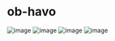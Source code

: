 # ob-havo
![image](https://user-images.githubusercontent.com/48023644/182045890-7e753b71-2995-4313-b3c6-a7ec08c8bab1.png)
![image](https://user-images.githubusercontent.com/48023644/182045896-7a649efc-d515-498d-a9ee-f7c941683dfd.png)
![image](https://user-images.githubusercontent.com/48023644/182045906-8291b47e-4fd0-447d-9cda-bda8486fbef8.png)
![image](https://user-images.githubusercontent.com/48023644/182045877-e6910645-ef4e-454b-8657-34dc15e8a07d.png)

